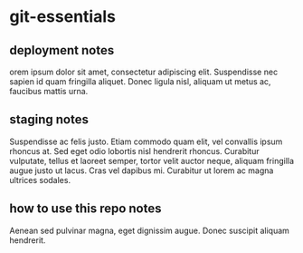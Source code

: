 # git-essentials

## deployment notes
orem ipsum dolor sit amet, consectetur adipiscing elit. Suspendisse nec sapien id quam fringilla aliquet. Donec ligula nisl, aliquam ut metus ac, faucibus mattis urna.

## staging notes
Suspendisse ac felis justo. Etiam commodo quam elit, vel convallis ipsum rhoncus at. Sed eget odio lobortis nisl hendrerit rhoncus. Curabitur vulputate, tellus et laoreet semper, tortor velit auctor neque, aliquam fringilla augue justo ut lacus. Cras vel dapibus mi. Curabitur ut lorem ac magna ultrices sodales.

## how to use this repo notes
Aenean sed pulvinar magna, eget dignissim augue. Donec suscipit aliquam hendrerit.
